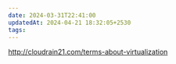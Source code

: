 ```yaml
---
date: 2024-03-31T22:41:00
updatedAt: 2024-04-21 18:32:05+2530
tags: 
---
```

http://cloudrain21.com/terms-about-virtualization